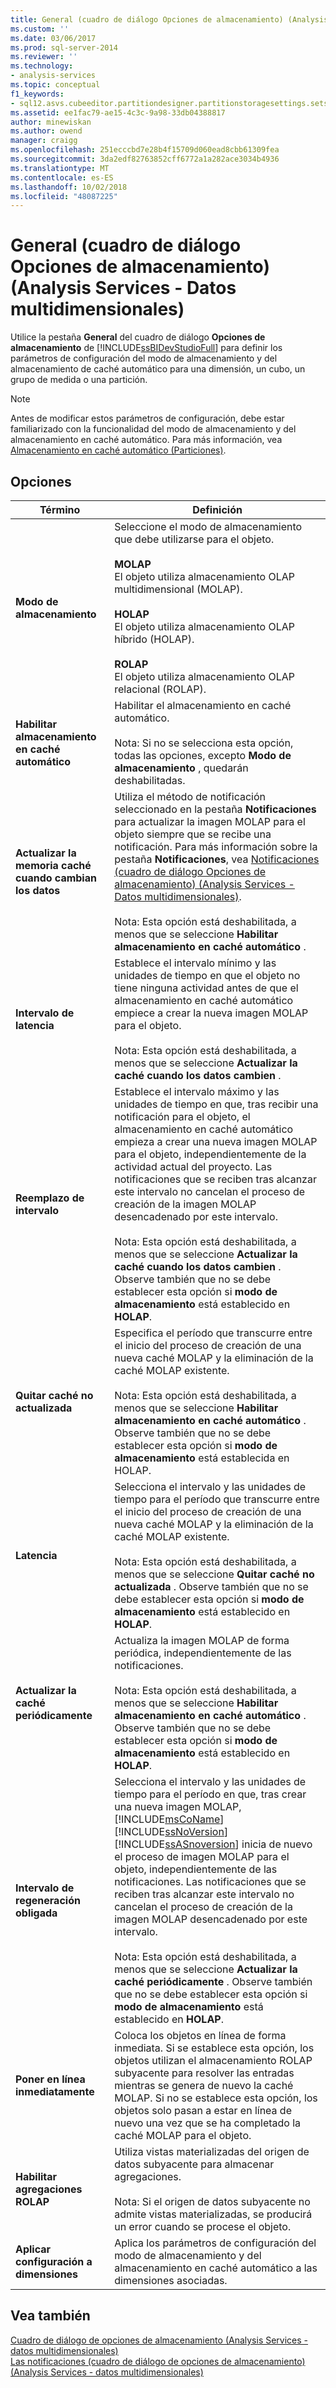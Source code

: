 ```yaml
---
title: General (cuadro de diálogo Opciones de almacenamiento) (Analysis Services - datos multidimensionales) | Microsoft Docs
ms.custom: ''
ms.date: 03/06/2017
ms.prod: sql-server-2014
ms.reviewer: ''
ms.technology:
- analysis-services
ms.topic: conceptual
f1_keywords:
- sql12.asvs.cubeeditor.partitiondesigner.partitionstoragesettings.setstorageoptions.storage.f1
ms.assetid: ee1fac79-ae15-4c3c-9a98-33db04388817
author: minewiskan
ms.author: owend
manager: craigg
ms.openlocfilehash: 251ecccbd7e28b4f15709d060ead8cbb61309fea
ms.sourcegitcommit: 3da2edf82763852cff6772a1a282ace3034b4936
ms.translationtype: MT
ms.contentlocale: es-ES
ms.lasthandoff: 10/02/2018
ms.locfileid: "48087225"
---
```

# <a name="general-storage-options-dialog-box-analysis-services---multidimensional-data"></a>General (cuadro de diálogo Opciones de almacenamiento) (Analysis Services - Datos multidimensionales)
  Utilice la pestaña **General** del cuadro de diálogo **Opciones de almacenamiento** de [!INCLUDE[ssBIDevStudioFull](../includes/ssbidevstudiofull-md.md)] para definir los parámetros de configuración del modo de almacenamiento y del almacenamiento de caché automático para una dimensión, un cubo, un grupo de medida o una partición.  
  
> [!NOTE]  
>  Antes de modificar estos parámetros de configuración, debe estar familiarizado con la funcionalidad del modo de almacenamiento y del almacenamiento en caché automático. Para más información, vea [Almacenamiento en caché automático &#40;Particiones&#41;](multidimensional-models-olap-logical-cube-objects/partitions-proactive-caching.md).  
  
## <a name="options"></a>Opciones  
  
|Término|Definición|  
|----------|----------------|  
|**Modo de almacenamiento**|Seleccione el modo de almacenamiento que debe utilizarse para el objeto.<br /><br /> **MOLAP**<br /> El objeto utiliza almacenamiento OLAP multidimensional (MOLAP).<br /><br /> **HOLAP**<br /> El objeto utiliza almacenamiento OLAP híbrido (HOLAP).<br /><br /> **ROLAP**<br /> El objeto utiliza almacenamiento OLAP relacional (ROLAP).|  
|**Habilitar almacenamiento en caché automático**|Habilitar el almacenamiento en caché automático.<br /><br /> Nota: Si no se selecciona esta opción, todas las opciones, excepto **Modo de almacenamiento** , quedarán deshabilitadas.|  
|**Actualizar la memoria caché cuando cambian los datos**|Utiliza el método de notificación seleccionado en la pestaña **Notificaciones** para actualizar la imagen MOLAP para el objeto siempre que se recibe una notificación. Para más información sobre la pestaña **Notificaciones**, vea [Notificaciones &#40;cuadro de diálogo Opciones de almacenamiento&#41; &#40;Analysis Services - Datos multidimensionales&#41;](notifications-storage-options-dialog-analysis-services-multidimensional-data.md).<br /><br /> Nota: Esta opción está deshabilitada, a menos que se seleccione **Habilitar almacenamiento en caché automático** .|  
|**Intervalo de latencia**|Establece el intervalo mínimo y las unidades de tiempo en que el objeto no tiene ninguna actividad antes de que el almacenamiento en caché automático empiece a crear la nueva imagen MOLAP para el objeto.<br /><br /> Nota: Esta opción está deshabilitada, a menos que se seleccione **Actualizar la caché cuando los datos cambien** .|  
|**Reemplazo de intervalo**|Establece el intervalo máximo y las unidades de tiempo en que, tras recibir una notificación para el objeto, el almacenamiento en caché automático empieza a crear una nueva imagen MOLAP para el objeto, independientemente de la actividad actual del proyecto. Las notificaciones que se reciben tras alcanzar este intervalo no cancelan el proceso de creación de la imagen MOLAP desencadenado por este intervalo.<br /><br /> Nota: Esta opción está deshabilitada, a menos que se seleccione **Actualizar la caché cuando los datos cambien** . Observe también que no se debe establecer esta opción si **modo de almacenamiento** está establecido en **HOLAP**.|  
|**Quitar caché no actualizada**|Especifica el período que transcurre entre el inicio del proceso de creación de una nueva caché MOLAP y la eliminación de la caché MOLAP existente.<br /><br /> Nota: Esta opción está deshabilitada, a menos que se seleccione **Habilitar almacenamiento en caché automático** . Observe también que no se debe establecer esta opción si **modo de almacenamiento** está establecida en HOLAP.|  
|**Latencia**|Selecciona el intervalo y las unidades de tiempo para el período que transcurre entre el inicio del proceso de creación de una nueva caché MOLAP y la eliminación de la caché MOLAP existente.<br /><br /> Nota: Esta opción está deshabilitada, a menos que se seleccione **Quitar caché no actualizada** . Observe también que no se debe establecer esta opción si **modo de almacenamiento** está establecido en **HOLAP**.|  
|**Actualizar la caché periódicamente**|Actualiza la imagen MOLAP de forma periódica, independientemente de las notificaciones.<br /><br /> Nota: Esta opción está deshabilitada, a menos que se seleccione **Habilitar almacenamiento en caché automático** . Observe también que no se debe establecer esta opción si **modo de almacenamiento** está establecido en **HOLAP**.|  
|**Intervalo de regeneración obligada**|Selecciona el intervalo y las unidades de tiempo para el período en que, tras crear una nueva imagen MOLAP, [!INCLUDE[msCoName](../includes/msconame-md.md)] [!INCLUDE[ssNoVersion](../includes/ssnoversion-md.md)] [!INCLUDE[ssASnoversion](../includes/ssasnoversion-md.md)] inicia de nuevo el proceso de imagen MOLAP para el objeto, independientemente de las notificaciones. Las notificaciones que se reciben tras alcanzar este intervalo no cancelan el proceso de creación de la imagen MOLAP desencadenado por este intervalo.<br /><br /> Nota: Esta opción está deshabilitada, a menos que se seleccione **Actualizar la caché periódicamente** . Observe también que no se debe establecer esta opción si **modo de almacenamiento** está establecido en **HOLAP**.|  
|**Poner en línea inmediatamente**|Coloca los objetos en línea de forma inmediata. Si se establece esta opción, los objetos utilizan el almacenamiento ROLAP subyacente para resolver las entradas mientras se genera de nuevo la caché MOLAP. Si no se establece esta opción, los objetos solo pasan a estar en línea de nuevo una vez que se ha completado la caché MOLAP para el objeto.|  
|**Habilitar agregaciones ROLAP**|Utiliza vistas materializadas del origen de datos subyacente para almacenar agregaciones.<br /><br /> Nota: Si el origen de datos subyacente no admite vistas materializadas, se producirá un error cuando se procese el objeto.|  
|**Aplicar configuración a dimensiones**|Aplica los parámetros de configuración del modo de almacenamiento y del almacenamiento en caché automático a las dimensiones asociadas.|  
  
## <a name="see-also"></a>Vea también  
 [Cuadro de diálogo de opciones de almacenamiento &#40;Analysis Services - datos multidimensionales&#41;](storage-options-dialog-box-analysis-services-multidimensional-data.md)   
 [Las notificaciones &#40;cuadro de diálogo de opciones de almacenamiento&#41; &#40;Analysis Services - datos multidimensionales&#41;](notifications-storage-options-dialog-analysis-services-multidimensional-data.md)  
  
  
